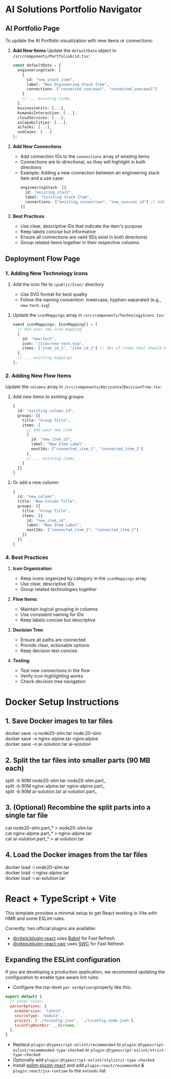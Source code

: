 # AI Solutions Portfolio Navigator

## AI Portfolio Page

To update the AI Portfolio visualization with new items or connections:

1. **Add New Items**
   Update the `defaultData` object in `/src/components/PortfolioGrid.tsx`:
   ```typescript
   const defaultData = {
     engineeringStack: [
       {
         id: "new_stack_item",
         label: "New Engineering Stack Item",
         connections: ["connected_usecase1", "connected_usecase2"]
       }
       // ... existing items
     ],
     businessUnits: [...],
     humanAiInteraction: [...],
     cloudServices: [...],
     aiCapabilities: [...],
     aiTasks: [...],
     useCases: [...]
   };
   ```

2. **Add New Connections**
   - Add connection IDs to the `connections` array of existing items
   - Connections are bi-directional, so they will highlight in both directions
   - Example: Adding a new connection between an engineering stack item and a use case:
     ```typescript
     engineeringStack: [{
       id: "existing_stack",
       label: "Existing Stack Item",
       connections: ["existing_connection", "new_usecase_id"] // Add new connection
     }]
     ```

3. **Best Practices**
   - Use clear, descriptive IDs that indicate the item's purpose
   - Keep labels concise but informative
   - Ensure all connections are valid (IDs exist in both directions)
   - Group related items together in their respective columns

## Deployment Flow Page


### 1. Adding New Technology Icons

1. Add the icon file to `/public/Icon/` directory
   - Use SVG format for best quality
   - Follow the naming convention: lowercase, hyphen-separated (e.g., `new-tech.svg`)

2. Update the `iconMappings` array in `/src/components/TechnologyIcons.tsx`:
   ```typescript
   const iconMappings: IconMapping[] = [
     // Add your new icon mapping
     {
       id: "new-tech",
       icon: "/Icon/new-tech.svg",
       items: ["item_id_1", "item_id_2"] // IDs of items that should highlight this icon
     },
     // ... existing mappings
   ];
   ```

### 2. Adding New Flow Items

Update the `columns` array in `/src/components/HorizontalDecisionTree.tsx`:

1. Add new items to existing groups:
   ```typescript
   {
     id: "existing_column_id",
     groups: [{
       title: "Group Title",
       items: [
         // Add your new item
         {
           id: "new_item_id",
           label: "New Item Label",
           nextIds: ["connected_item_1", "connected_item_2"]
         },
         // ... existing items
       ]
     }]
   }
   ```

2. Or add a new column:
   ```typescript
   {
     id: "new_column",
     title: "New Column Title",
     groups: [{
       title: "Group Title",
       items: [{
         id: "new_item_id",
         label: "New Item Label",
         nextIds: ["connected_item_1", "connected_item_2"]
       }]
     }]
   }
   ```

### 4. Best Practices

1. **Icon Organization**:
   - Keep icons organized by category in the `iconMappings` array
   - Use clear, descriptive IDs
   - Group related technologies together

2. **Flow Items**:
   - Maintain logical grouping in columns
   - Use consistent naming for IDs
   - Keep labels concise but descriptive

3. **Decision Tree**:
   - Ensure all paths are connected
   - Provide clear, actionable options
   - Keep decision text concise

4. **Testing**:
   - Test new connections in the flow
   - Verify icon highlighting works
   - Check decision tree navigation

# Docker Setup Instructions

## 1. Save Docker images to tar files
docker save -o node20-slim.tar node:20-slim  
docker save -o nginx-alpine.tar nginx:alpine  
docker save -o ai-solution.tar ai-solution

## 2. Split the tar files into smaller parts (90 MB each)
split -b 90M node20-slim.tar node20-slim.part_  
split -b 90M nginx-alpine.tar nginx-alpine.part_  
split -b 90M ai-solution.tar ai-solution.part_

## 3. (Optional) Recombine the split parts into a single tar file
cat node20-slim.part_* > node20-slim.tar  
cat nginx-alpine.part_* > nginx-alpine.tar  
cat ai-solution.part_* > ai-solution.tar

## 4. Load the Docker images from the tar files
docker load -i node20-slim.tar  
docker load -i nginx-alpine.tar  
docker load -i ai-solution.tar



# React + TypeScript + Vite

This template provides a minimal setup to get React working in Vite with HMR and some ESLint rules.

Currently, two official plugins are available:

- [@vitejs/plugin-react](https://github.com/vitejs/vite-plugin-react/blob/main/packages/plugin-react/README.md) uses [Babel](https://babeljs.io/) for Fast Refresh
- [@vitejs/plugin-react-swc](https://github.com/vitejs/vite-plugin-react-swc) uses [SWC](https://swc.rs/) for Fast Refresh

## Expanding the ESLint configuration

If you are developing a production application, we recommend updating the configuration to enable type aware lint rules:

- Configure the top-level `par serOptions`property like this:

```js
export default {
  // other rules...
  parserOptions: {
    ecmaVersion: 'latest',
    sourceType: 'module',
    project: ['./tsconfig.json', './tsconfig.node.json'],
    tsconfigRootDir: __dirname,
  },
}
```

- Replace `plugin:@typescript-eslint/recommended` to `plugin:@typescript-eslint/recommended-type-checked` or `plugin:@typescript-eslint/strict-type-checked`
- Optionally add `plugin:@typescript-eslint/stylistic-type-checked`
- Install [eslint-plugin-react](https://github.com/jsx-eslint/eslint-plugin-react) and add `plugin:react/recommended` & `plugin:react/jsx-runtime` to the `extends` list
